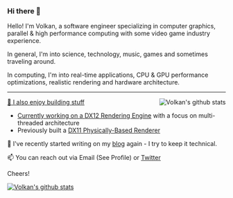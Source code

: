 ### Hi there 👋

Hello! I'm Volkan, a software engineer specializing in computer graphics, parallel & high performance computing with some video game industry experience.

In general, I'm into science, technology, music, games and sometimes traveling around.

In computing, I'm into real-time applications, CPU & GPU performance optimizations, realistic rendering and hardware architecture.

----
<p align="right">
  <a href="https://github.com/anuraghazra/github-readme-stats" />
    <img align="right" alt="Volkan's github stats" src="https://github-readme-stats.vercel.app/api?username=vilbeyli&theme=tokyonight&show_icons=true" />
</p>

🔭 I also enjoy building stuff 
  
  - Currently working on a [DX12 Rendering Engine](https://github.com/vilbeyli/VQE/) with a focus on multi-threaded architecture
  - Previously built a [DX11 Physically-Based Renderer](https://github.com/vilbeyli/VQEngine/)


💬 I've recently started writing on my [blog](https://vilbeyli.github.io/) again - I try to keep it technical.

📫 You can reach out via Email (See Profile) or [Twitter](https://twitter.com/Varaquilex)

Cheers!


[![Volkan's github stats](https://github-readme-stats.vercel.app/api?username=vilbeyli&theme=tokyonight&show_icons=true)](https://github.com/anuraghazra/github-readme-stats)

<!--
**vilbeyli/vilbeyli** is a ✨ _special_ ✨ repository because its `README.md` (this file) appears on your GitHub profile.

Here are some ideas to get you started:

- 🔭 I’m currently working on ...
- 🌱 I’m currently learning ...
- 👯 I’m looking to collaborate on ...
- 🤔 I’m looking for help with ...
- 💬 Ask me about ...
- 📫 How to reach me: ...
- 😄 Pronouns: ...
- ⚡ Fun fact: ...
-->
